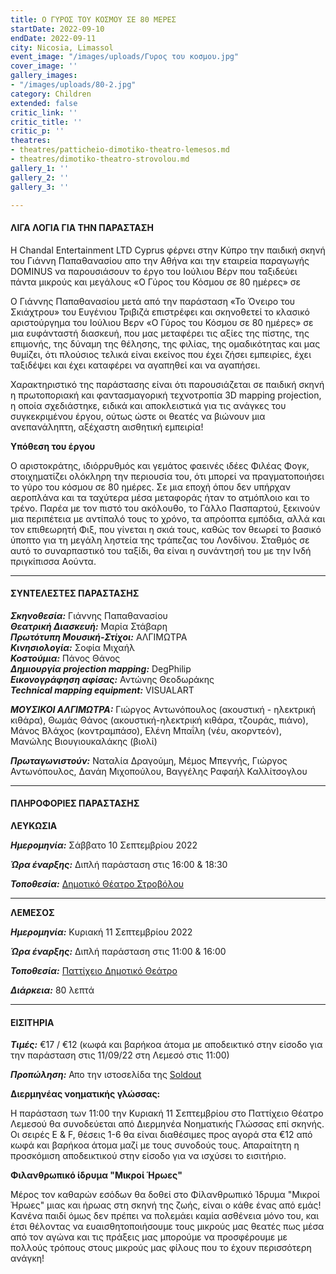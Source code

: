 ```yaml
---
title: Ο ΓΥΡΟΣ ΤΟΥ ΚΟΣΜΟΥ ΣΕ 80 ΜΕΡΕΣ
startDate: 2022-09-10
endDate: 2022-09-11
city: Nicosia, Limassol
event_image: "/images/uploads/Γυρος του κοσμου.jpg"
cover_image: ''
gallery_images:
- "/images/uploads/80-2.jpg"
category: Children
extended: false
critic_link: ''
critic_title: ''
critic_p: ''
theatres:
- theatres/patticheio-dimotiko-theatro-lemesos.md
- theatres/dimotiko-theatro-strovolou.md
gallery_1: ''
gallery_2: ''
gallery_3: ''

---
```

#### ΛΙΓΑ ΛΟΓΙΑ ΓΙΑ ΤΗΝ ΠΑΡΑΣΤΑΣΗ

Η Chandal Entertainment LTD Cyprus φέρνει στην Κύπρο την παιδική σκηνή του Γιάννη Παπαθανασίου απο την Αθήνα και την εταιρεία παραγωγής DOMINUS να παρουσιάσουν το έργο του Ιούλιου Βέρν που ταξιδεύει πάντα μικρούς και μεγάλους «Ο Γύρος του Κόσμου σε 80 ημέρες» σε

Ο Γιάννης Παπαθανασίου μετά από την παράσταση «Το Όνειρο του Σκιάχτρου» του Ευγένιου Τριβιζά επιστρέφει και σκηνοθετεί το κλασικό αριστούργημα του Ιούλιου Βερν «Ο Γύρος του Κόσμου σε 80 ημέρες» σε μια ευφάνταστή διασκευή, που μας μεταφέρει τις αξίες της πίστης, της επιμονής, της δύναμη της θέλησης, της φιλίας, της ομαδικότητας και μας θυμίζει, ότι πλούσιος τελικά είναι εκείνος που έχει ζήσει εμπειρίες, έχει ταξιδέψει και έχει καταφέρει να αγαπηθεί και να αγαπήσει.

Χαρακτηριστικό της παράστασης είναι ότι παρουσιάζεται σε παιδική σκηνή η πρωτοποριακή και φαντασμαγορική τεχνοτροπία 3D mapping projection, η οποία σχεδιάστηκε, ειδικά και αποκλειστικά για τις ανάγκες του συγκεκριμένου έργου, ούτως ώστε οι θεατές να βιώνουν μια ανεπανάληπτη, αξέχαστη αισθητική εμπειρία!

**Υπόθεση του έργου**

Ο αριστοκράτης, ιδιόρρυθμός και γεμάτος φαεινές ιδέες Φιλέας Φογκ, στοιχηματίζει ολόκληρη την περιουσία του, ότι μπορεί να πραγματοποιήσει το γύρο του κόσμου σε 80 ημέρες. Σε μια εποχή όπου δεν υπήρχαν αεροπλάνα και τα ταχύτερα μέσα μεταφοράς ήταν το ατμόπλοιο και το τρένο. Παρέα με τον πιστό του ακόλουθο, το Γάλλο Πασπαρτού, ξεκινούν μια περιπέτεια με αντίπαλό τους το χρόνο, τα απρόοπτα εμπόδια, αλλά και τον επιθεωρητή Φιξ, που γίνεται η σκιά τους, καθώς τον θεωρεί το βασικό ύποπτο για τη μεγάλη ληστεία της τράπεζας του Λονδίνου. Σταθμός σε αυτό το συναρπαστικό του ταξίδι, θα είναι η συνάντησή του με την Ινδή πριγκίπισσα Αούντα.

***

#### ΣΥΝΤΕΛΕΣΤΕΣ ΠΑΡΑΣΤΑΣΗΣ

**_Σκηνοθεσία:_** Γιάννης Παπαθανασίου  
**_Θεατρική Διασκευή:_** Μαρία Στάβαρη  
**_Πρωτότυπη Μουσική-Στίχοι:_** ΑΛΓΙΜΩΤΡΑ  
**_Κινησιολογία:_** Σοφία Μιχαήλ  
**_Κοστούμια:_** Πάνος Θάνος  
**_Δημιουργία projection mapping:_** DegPhilip  
**_Εικονογράφηση αφίσας:_** Αντώνης Θεοδωράκης  
**_Technical mapping equipment:_** VISUALART

**_ΜΟΥΣΙΚΟΙ ΑΛΓΙΜΩΤΡΑ:_** Γιώργος Αντωνόπουλος (ακουστική - ηλεκτρική κιθάρα), Θωμάς Θάνος (ακουστική-ηλεκτρική κιθάρα, τζουράς, πιάνο), Μάνος Βλάχος (κοντραμπάσο), Ελένη Μπαΐλη (νέυ, ακορντεόν), Μανώλης Βιουγιουκαλάκης (βιολί)

**_Πρωταγωνιστούν:_** Ναταλία Δραγούμη, Μέμος Μπεγνής, Γιώργος Αντωνόπουλος, Δανάη Μιχοπούλου, Βαγγέλης Ραφαήλ Καλλίτσογλου

***

#### ΠΛΗΡΟΦΟΡΙΕΣ ΠΑΡΑΣΤΑΣΗΣ

**ΛΕΥΚΩΣΙΑ**

**_Ημερομηνία:_** Σάββατο 10 Σεπτεμβρίου 2022

**_Ώρα έναρξης:_** Διπλή παράσταση στις 16:00 & 18:30

**_Τοποθεσία:_** [Δημοτικό Θέατρο Στροβόλου](?#map)

***

**ΛΕΜΕΣΟΣ**

**_Ημερομηνία:_** Κυριακή 11 Σεπτεμβρίου 2022

**_Ώρα έναρξης:_** Διπλή παράσταση στις 11:00 & 16:00

**_Τοποθεσία:_** [Παττίχειο Δημοτικό Θεάτρο](?#map)

**_Διάρκεια:_** 80 λεπτά

***

#### ΕΙΣΙΤΗΡΙΑ

**_Τιμές:_** €17 / €12 (κωφά και βαρήκοα άτομα με αποδεικτικό στην είσοδο για την παράσταση στις 11/09/22 στη Λεμεσό στις 11:00)

**_Προπώληση:_** Απο την ιστοσελίδα της [Soldout](https://www.soldoutticketbox.com/around-the-world-in-eighty-days-by-jules-verne-sep-2022/?lang=el "Soldout")

**Διερμηνέας νοηματικής γλώσσας:**

H παράσταση των 11:00 την Κυριακή 11 Σεπτεμβρίου στο Παττίχειο Θέατρο Λεμεσού θα συνοδεύεται από Διερμηνέα Νοηματικής Γλώσσας επί σκηνής. Οι σειρές E & F, θέσεις 1-6 θα είναι διαθέσιμες προς αγορά στα €12 από κωφά και βαρήκοα άτομα μαζί με τους συνοδούς τους. Απαραίτητη η προσκόμιση αποδεικτικού στην είσοδο για να ισχύσει το εισιτήριο.

**Φιλανθρωπικό ίδρυμα "Μικροί Ήρωες"**

Μέρος τον καθαρών εσόδων θα δοθεί στο Φίλανθρωπικό Ίδρυμα "Μικροί Ήρωες" μιας και ήρωας στη σκηνή της ζωής, είναι ο κάθε ένας από εμάς! Kανένα παιδί όμως δεν πρέπει να πολεμάει καμία ασθένεια μόνο του, και έτσι θέλοντας να ευαισθητοποιήσουμε τους μικρούς μας θεατές πως μέσα από τον αγώνα και τις πράξεις μας μπορούμε να προσφέρουμε με πολλούς τρόπους στους μικρούς μας φίλους που το έχουν περισσότερη ανάγκη!